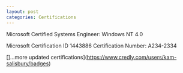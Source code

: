 ```yaml
---
layout: post
categories: Certifications
---
```

Microsoft Certified Systems Engineer: Windows NT 4.0

Microsoft Certification ID 1443886
Certification Number: A234-2334

[]...more updated certifications](https://www.credly.com/users/kam-salisbury/badges)
